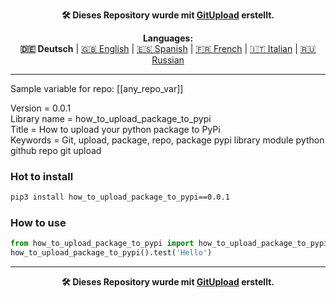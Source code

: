 <p align="center"><b>🛠️ Dieses Repository wurde mit <a href="https://gitupload.com">GitUpload</a> erstellt.</b></p>

<p align="center"><b>Languages:</b><br /><b>🇩🇪 Deutsch</b> | <a href="https://github.com/markolofsen/how_to_upload_package_to_pypi/blob/master/README.md">🇬🇧 English</a> | <a href="https://github.com/markolofsen/how_to_upload_package_to_pypi/blob/master/README_es.md">🇪🇸 Spanish</a> | <a href="https://github.com/markolofsen/how_to_upload_package_to_pypi/blob/master/README_fr.md">🇫🇷 French</a> | <a href="https://github.com/markolofsen/how_to_upload_package_to_pypi/blob/master/README_it.md">🇮🇹 Italian</a> | <a href="https://github.com/markolofsen/how_to_upload_package_to_pypi/blob/master/README_ru.md">🇷🇺 Russian</a></p>

---

Sample variable for repo: [[any_repo_var]]

Version = 0.0.1 <br />
Library name = how_to_upload_package_to_pypi <br />
Title = How to upload your python package to PyPi <br />
Keywords = Git,  upload,  package,  repo, package pypi library module python github repo git upload <br />

### Hot to install

```sh
pip3 install how_to_upload_package_to_pypi==0.0.1
```
                    

### How to use

```python
from how_to_upload_package_to_pypi import how_to_upload_package_to_pypi
how_to_upload_package_to_pypi().test('Hello')
```
                

    

---

<p align="center"><b>🛠️ Dieses Repository wurde mit <a href="https://gitupload.com">GitUpload</a> erstellt.</b></p>